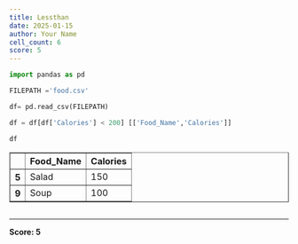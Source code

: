 ```yaml
---
title: Lessthan
date: 2025-01-15
author: Your Name
cell_count: 6
score: 5
---
```


```python
import pandas as pd
```


```python
FILEPATH ='food.csv'
```


```python
df= pd.read_csv(FILEPATH)
```


```python
df = df[df['Calories'] < 200] [['Food_Name','Calories']]
```


```python
df
```




<div>
<style scoped>
    .dataframe tbody tr th:only-of-type {
        vertical-align: middle;
    }

    .dataframe tbody tr th {
        vertical-align: top;
    }

    .dataframe thead th {
        text-align: right;
    }
</style>
<table border="1" class="dataframe">
  <thead>
    <tr style="text-align: right;">
      <th></th>
      <th>Food_Name</th>
      <th>Calories</th>
    </tr>
  </thead>
  <tbody>
    <tr>
      <th>5</th>
      <td>Salad</td>
      <td>150</td>
    </tr>
    <tr>
      <th>9</th>
      <td>Soup</td>
      <td>100</td>
    </tr>
  </tbody>
</table>
</div>




```python

```


---
**Score: 5**
